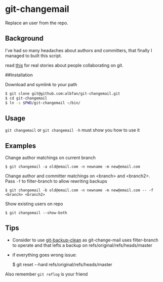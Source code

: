# git-changemail

Replace an user from the repo.

## Background

I've had so many headaches about authors and committers, that finally I managed to built this script.

read [this](http://stacktoheap.com/blog/2013/01/06/using-mailmap-to-fix-authors-list-in-git/) for real stories about people collaborating on git.

##Installation

Download and symlink to your path

```bash
$ git clone git@github.com:albfan/git-changemail.git
$ cd git-changemail
$ ln -s $PWD/git-changemail ~/bin/
```

## Usage

`git changemail` or `git changemail -h` must show you how to use it

## Examples

Change author matchings on current branch

    $ git changemail -a old@email.com -n newname -m new@email.com

Change author and committer matchings on \<branch\> and \<branch2\>. Pass `-f` to filter-branch to allow rewriting backups

    $ git changemail -b old@email.com -n newname -m new@email.com -- -f <branch> <branch2>

Show existing users on repo

    $ git changemail --show-both

## Tips

- Consider to use [git-backup-clean](https://github.com/albfan/git-backup-clean) as git-change-mail uses filter-branch to operate and that lefts a backup on refs/original/refs/heads/master

- if everything goes wrong issue:

    $ git reset --hard refs/original/refs/heads/master

Also remember `git reflog` is your friend

